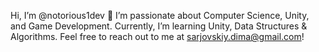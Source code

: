 Hi, I’m @notorious1dev 👋
I’m passionate about Computer Science, Unity, and Game Development.
Currently, I’m learning Unity, Data Structures & Algorithms.
Feel free to reach out to me at sarjovskiy.dima@gmail.com!
<!---
defektonec/defektonec is a ✨ special ✨ repository because its `README.md` (this file) appears on your GitHub profile.
You can click the Preview link to take a look at your changes.
--->
